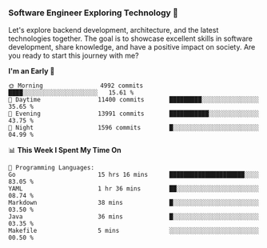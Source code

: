 ### Software Engineer Exploring Technology 🚀 

Let's explore backend development, architecture, and the latest technologies together. The goal is to showcase excellent skills in software development, share knowledge, and have a positive impact on society. Are you ready to start this journey with me?

<!--START_SECTION:waka-->
**I'm an Early 🐤** 

```text
🌞 Morning                4992 commits        ████░░░░░░░░░░░░░░░░░░░░░   15.61 % 
🌆 Daytime                11400 commits       █████████░░░░░░░░░░░░░░░░   35.65 % 
🌃 Evening                13991 commits       ███████████░░░░░░░░░░░░░░   43.75 % 
🌙 Night                  1596 commits        █░░░░░░░░░░░░░░░░░░░░░░░░   04.99 % 
```


📊 **This Week I Spent My Time On** 

```text
💬 Programming Languages: 
Go                       15 hrs 16 mins      █████████████████████░░░░   83.05 % 
YAML                     1 hr 36 mins        ██░░░░░░░░░░░░░░░░░░░░░░░   08.74 % 
Markdown                 38 mins             █░░░░░░░░░░░░░░░░░░░░░░░░   03.50 % 
Java                     36 mins             █░░░░░░░░░░░░░░░░░░░░░░░░   03.35 % 
Makefile                 5 mins              ░░░░░░░░░░░░░░░░░░░░░░░░░   00.50 % 
```


<!--END_SECTION:waka-->
